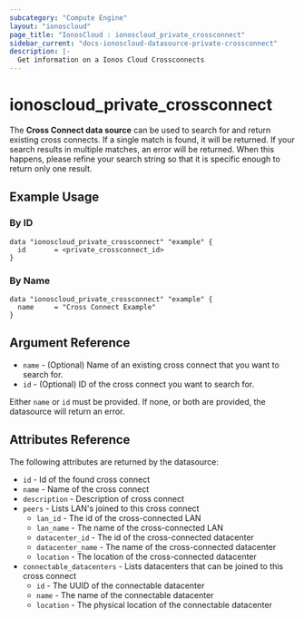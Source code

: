 ```yaml
---
subcategory: "Compute Engine"
layout: "ionoscloud"
page_title: "IonosCloud : ionoscloud_private_crossconnect"
sidebar_current: "docs-ionoscloud-datasource-private-crossconnect"
description: |-
  Get information on a Ionos Cloud Crossconnects
---
```


# ionoscloud\_private_crossconnect

The **Cross Connect data source** can be used to search for and return existing cross connects.
If a single match is found, it will be returned. If your search results in multiple matches, an error will be returned.
When this happens, please refine your search string so that it is specific enough to return only one result.

## Example Usage

### By ID
```hcl
data "ionoscloud_private_crossconnect" "example" {
  id       = <private_crossconnect_id>
}
```

### By Name
```hcl
data "ionoscloud_private_crossconnect" "example" {
  name     = "Cross Connect Example"
}
```

## Argument Reference

* `name` - (Optional) Name of an existing cross connect that you want to search for.
* `id` - (Optional) ID of the cross connect you want to search for.

Either `name` or `id` must be provided. If none, or both are provided, the datasource will return an error.

## Attributes Reference

The following attributes are returned by the datasource:

* `id` - Id of the found cross connect
* `name` - Name of the cross connect 
* `description` - Description of cross connect
* `peers` - Lists LAN's joined to this cross connect
  * `lan_id` - The id of the cross-connected LAN
  * `lan_name` - The name of the cross-connected LAN
  * `datacenter_id` - The id of the cross-connected datacenter
  * `datacenter_name` - The name of the cross-connected datacenter
  * `location` - The location of the cross-connected datacenter
* `connectable_datacenters` - Lists datacenters that can be joined to this cross connect
  * `id` - The UUID of the connectable datacenter
  * `name` - The name of the connectable datacenter
  * `location` - The physical location of the connectable datacenter